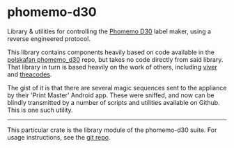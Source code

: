 # phomemo-d30

Library & utilities for controlling the [Phomemo D30](https://phomemo.com/products/d30-label-maker) label maker, using a reverse engineered protocol.

This library contains components heavily based on code available in the [polskafan phomemo_d30](https://github.com/polskafan/phomemo_d30) repo,
but takes no code directly from said library. That library in turn is based heavily on the work of others,
including [viver](https://github.com/vivier/phomemo-tools) and [theacodes](https://github.com/theacodes/phomemo_m02s).

The gist of it is that there are several magic sequences sent to the appliance by their 'Print Master' Android app. These were sniffed,
and now can be blindly transmitted by a number of scripts and utilities available on Github. This is one such utility.

---

This particular crate is the library module of the phomemo-d30 suite. For usage instructions, see the [git repo](https://github.com/crabdancing/phomemo-d30).